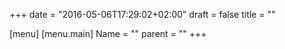+++
date = "2016-05-06T17:29:02+02:00"
draft = false
title = ""

[menu]
    [menu.main]
        Name = ""
        parent = ""
+++
